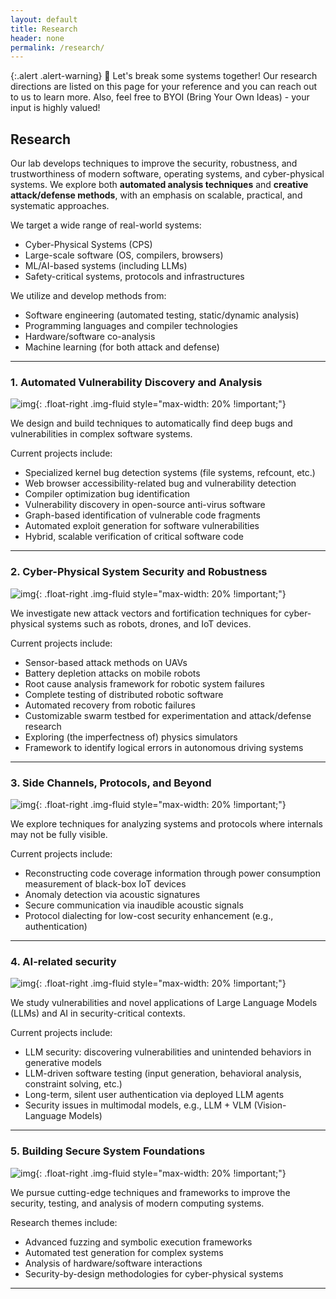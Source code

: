 ```yaml
---
layout: default
title: Research
header: none
permalink: /research/
---
```


{:.alert .alert-warning}
🔬 Let's break some systems together!
Our research directions are listed on this page for your reference
and you can reach out to us to learn more.
Also, feel free to BYOI (Bring Your Own Ideas) - your input is highly valued!

## **Research**

Our lab develops techniques to improve the security, robustness, and
trustworthiness of modern software, operating systems, and cyber-physical systems.
We explore both **automated analysis techniques** and **creative attack/defense methods**,
with an emphasis on scalable, practical, and systematic approaches.

We target a wide range of real-world systems:
* Cyber-Physical Systems (CPS)
* Large-scale software (OS, compilers, browsers)
* ML/AI-based systems (including LLMs)
* Safety-critical systems, protocols and infrastructures

We utilize and develop methods from:
* Software engineering (automated testing, static/dynamic analysis)
* Programming languages and compiler technologies
* Hardware/software co-analysis
* Machine learning (for both attack and defense)

---

### 1. Automated Vulnerability Discovery and Analysis

![img](/assets/img/vulnerability.png){: .float-right .img-fluid style="max-width: 20% !important;"}

We design and build techniques to automatically find deep bugs and
vulnerabilities in complex software systems.

Current projects include:
* Specialized kernel bug detection systems (file systems, refcount, etc.)
* Web browser accessibility-related bug and vulnerability detection
* Compiler optimization bug identification
* Vulnerability discovery in open-source anti-virus software
* Graph-based identification of vulnerable code fragments
* Automated exploit generation for software vulnerabilities
* Hybrid, scalable verification of critical software code

---

### 2. Cyber-Physical System Security and Robustness

![img](/assets/img/cps.png){: .float-right .img-fluid style="max-width: 20% !important;"}

We investigate new attack vectors and fortification techniques for
cyber-physical systems such as robots, drones, and IoT devices.

Current projects include:
* Sensor-based attack methods on UAVs
* Battery depletion attacks on mobile robots
* Root cause analysis framework for robotic system failures
* Complete testing of distributed robotic software
* Automated recovery from robotic failures
* Customizable swarm testbed for experimentation and attack/defense research
* Exploring (the imperfectness of) physics simulators
* Framework to identify logical errors in autonomous driving systems

---

### 3. Side Channels, Protocols, and Beyond

![img](/assets/img/protocol.png){: .float-right .img-fluid style="max-width: 20% !important;"}

We explore techniques for analyzing systems and protocols where internals
may not be fully visible.

Current projects include:
* Reconstructing code coverage information through power consumption measurement of black-box IoT devices
* Anomaly detection via acoustic signatures
* Secure communication via inaudible acoustic signals
* Protocol dialecting for low-cost security enhancement (e.g., authentication)

---

### 4. AI-related security

![img](/assets/img/llm.png){: .float-right .img-fluid style="max-width: 20% !important;"}

We study vulnerabilities and novel applications of Large Language Models
(LLMs) and AI in security-critical contexts.

Current projects include:
* LLM security: discovering vulnerabilities and unintended behaviors in generative models
* LLM-driven software testing (input generation, behavioral analysis, constraint solving, etc.)
* Long-term, silent user authentication via deployed LLM agents
* Security issues in multimodal models, e.g., LLM + VLM (Vision-Language Models)

---

### 5. Building Secure System Foundations

![img](/assets/img/testing.png){: .float-right .img-fluid style="max-width: 20% !important;"}

We pursue cutting-edge techniques and frameworks to improve the security,
testing, and analysis of modern computing systems.

Research themes include:
* Advanced fuzzing and symbolic execution frameworks
* Automated test generation for complex systems
* Analysis of hardware/software interactions
* Security-by-design methodologies for cyber-physical systems

---
